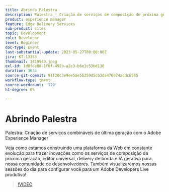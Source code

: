```yaml
---
title: Abrindo Palestra
description: Palestra - Criação de serviços de composição de próxima geração com o Adobe Experience ManagerObtenha uma visão geral de como estamos desenvolvendo uma plataforma da Web em constante evolução para trazer inovações como serviços de composição de próxima geração, editor universal, entrega de borda e IA gerativa para nossa comunidade de desenvolvedores. Também visualizaremos nossas sessões do dia para configurar você para um Adobe Developers Live produtivo!
product: experience manager
feature: Edge Delivery Services
sub-product: sites
topic: Development
role: Developer
level: Beginner
doc-type: Event
last-substantial-update: 2023-05-27T00:00:00Z
jira: KT-13353
thumbnail: 3419949.jpeg
exl-id: 1d0fde08-1f0f-492b-a2c3-b6e1c53bd130
duration: 3634
source-git-commit: 91f20c3e9ee5ae5b259d5cb3da476974acdc6585
workflow-type: tm+mt
source-wordcount: '129'
ht-degree: 0%

---
```


# Abrindo Palestra

Palestra: Criação de serviços combináveis de última geração com o Adobe Experience Manager

Veja como estamos construindo uma plataforma da Web em constante evolução para trazer inovações como os serviços de composição da próxima geração, editor universal, delivery de borda e IA gerativa para nossa comunidade de desenvolvedores. Também visualizaremos nossas sessões do dia para configurar você para um Adobe Developers Live produtivo!

>[!VIDEO](https://video.tv.adobe.com/v/3419949/?learn=on)
